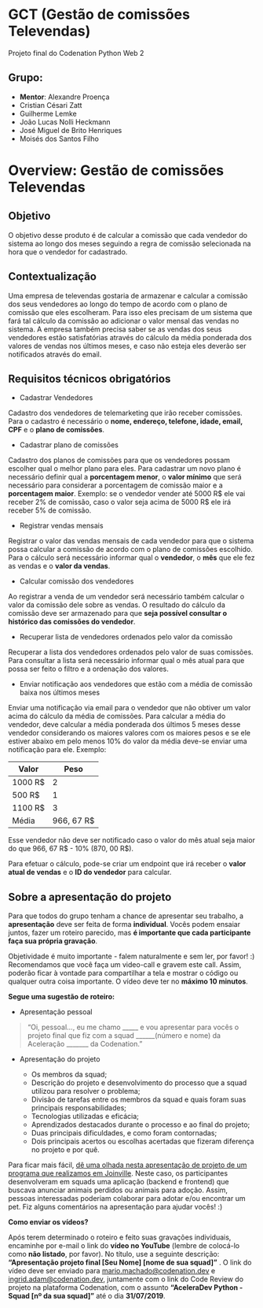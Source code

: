 # GCT (Gestão de comissões Televendas)

Projeto final do Codenation Python Web 2

## Grupo:

- **Mentor**: Alexandre Proença
- Cristian Césari Zatt
- Guilherme Lemke
- João Lucas Nolli Heckmann
- José Miguel de Brito Henriques
- Moisés dos Santos Filho

# Overview: Gestão de comissões Televendas

## Objetivo

O objetivo desse produto é de calcular a comissão que cada vendedor do sistema ao longo dos meses seguindo a regra de comissão selecionada na hora que o vendedor for cadastrado.

## Contextualização

Uma empresa de televendas gostaria de armazenar e calcular a comissão dos seus vendedores ao longo do tempo de acordo com o plano de comissão que eles escolheram. Para isso eles precisam de um sistema que fará tal cálculo da comissão ao adicionar o valor mensal das vendas no sistema. A empresa também precisa saber se as vendas dos seus vendedores estão satisfatórias através do cálculo da média ponderada dos valores de vendas nos últimos meses, e caso não esteja eles deverão ser notificados através do email.

## Requisitos técnicos obrigatórios

- Cadastrar Vendedores

Cadastro dos vendedores de telemarketing que irão receber comissões. Para o cadastro é necessário o **nome, endereço, telefone, idade, email, CPF** e o **plano de comissões**.

- Cadastrar plano de comissões

Cadastro dos planos de comissões para que os vendedores possam escolher qual o melhor plano para eles. Para cadastrar um novo plano é necessário definir qual a **porcentagem menor**, o **valor mínimo** que será necessário para considerar a porcentagem de comissão maior e a **porcentagem maior**. Exemplo: se o vendedor vender até 5000 R$ ele vai receber 2% de comissão, caso o valor seja acima de 5000 R$ ele irá receber 5% de comissão.

- Registrar vendas mensais

Registrar o valor das vendas mensais de cada vendedor para que o sistema possa calcular a comissão de acordo com o plano de comissões escolhido. Para o cálculo será necessário informar qual o **vendedor**, o **mês** que ele fez as vendas e o **valor da vendas**.

- Calcular comissão dos vendedores

Ao registrar a venda de um vendedor será necessário também calcular o valor da comissão dele sobre as vendas. O resultado do cálculo da comissão deve ser armazenado para que **seja possível consultar o histórico das comissões do vendedor**.

- Recuperar lista de vendedores ordenados pelo valor da comissão

Recuperar a lista dos vendedores ordenados pelo valor de suas comissões. Para consultar a lista será necessário informar qual o mês atual para que possa ser feito o filtro e a ordenação dos valores.

- Enviar notificação aos vendedores que estão com a média de comissão baixa nos últimos meses

Enviar uma notificação via email para o vendedor que não obtiver um valor acima do cálculo da média de comissões. Para calcular a média do vendedor, deve calcular a média ponderada dos últimos 5 meses desse vendedor considerando os maiores valores com os maiores pesos e se ele estiver abaixo em pelo menos 10% do valor da média deve-se enviar uma notificação para ele. Exemplo:

| **Valor**  |**Peso**   |
|------------|---|
| 1000 R$ | 2  |
| 500 R$  | 1  |
| 1100 R$ | 3  |
| Média | 966, 67 R$ 

Esse vendedor não deve ser notificado caso o valor do mês atual seja maior do que 966, 67 R$ - 10% (870, 00 R$).

Para efetuar o cálculo, pode-se criar um endpoint que irá receber o **valor atual de vendas** e o **ID do vendedor** para calcular.

## Sobre a apresentação do projeto

Para que todos do grupo tenham a chance de apresentar seu trabalho, a **apresentação** deve ser feita de forma **individual**. Vocês podem ensaiar juntos, fazer um roteiro parecido, mas **é importante que cada participante faça sua própria gravação**.

Objetividade é muito importante - falem naturalmente e sem ler, por favor! :) Recomendamos que você faça um video-call e gravem este call. Assim, poderão ficar à vontade para compartilhar a tela e mostrar o código ou qualquer outra coisa importante. O vídeo deve ter no **máximo 10 minutos**.

**Segue uma sugestão de roteiro:**

- Apresentação pessoal

> “Oi, pessoal…, eu me chamo _____ e vou apresentar para vocês o projeto final que fiz com a squad ______(número e nome) da Aceleração _______ da Codenation.”

- Apresentação do projeto

	- Os membros da squad; 
	- Descrição do projeto e desenvolvimento do processo que a squad utilizou para resolver o problema; 
	- Divisão de tarefas entre os membros da squad e quais foram suas principais responsabilidades; 
	- Tecnologias utilizadas e eficácia; 
	- Aprendizados destacados durante o processo e ao final do projeto; 
	- Duas principais dificuldades, e como foram contornadas; 
	- Dois principais acertos ou escolhas acertadas que fizeram diferença no projeto e por quê.

Para ficar mais fácil, [dê uma olhada nesta apresentação de projeto de um programa que realizamos em Joinville](https://drive.google.com/file/d/1Owc4VYM492svCn7RlMnNs_Bk4ZGjZkvj/view). Neste caso, os participantes desenvolveram em squads uma aplicação (backend e frontend) que buscava anunciar animais perdidos ou animais para adoção. Assim, pessoas interessadas poderiam colaborar para adotar e/ou encontrar um pet. Fiz alguns comentários na apresentação para ajudar vocês! :)

**Como enviar os vídeos?**

Após terem determinado o roteiro e feito suas gravações individuais, encaminhe por e-mail o link do **vídeo no YouTube** (lembre de colocá-lo como **não listado**, por favor). No título, use a seguinte descrição: **“Apresentação projeto final [Seu Nome] [nome de sua squad]”** . O link do vídeo deve ser enviado para <mario.machado@codenation.dev> e <ingrid.adam@codenation.dev>, juntamente com o link do Code Review do projeto na plataforma Codenation, com o assunto **“AceleraDev Python - Squad [nº da sua squad]”** até o dia **31/07/2019**.

